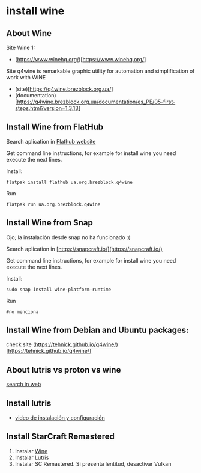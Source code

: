 # install wine
## About Wine
Site Wine 1: 
* (https://www.winehq.org/)[https://www.winehq.org/]

Site q4wine is remarkable graphic utility for automation and simplification of work with WINE
* (site)[https://q4wine.brezblock.org.ua/]
* (documentation)[https://q4wine.brezblock.org.ua/documentation/es_PE/05-first-steps.html?version=1.3.13]

## Install Wine from FlatHub
Search aplication in  [Flathub website](https://flathub.org/home)

Get command line instructions, for example for install wine you need execute the next lines.

Install:
```
flatpak install flathub ua.org.brezblock.q4wine
```
Run
```
flatpak run ua.org.brezblock.q4wine
```

## Install Wine from Snap
Ojo; la instalación desde snap no ha funcionado :(

Search aplication in  [https://snapcraft.io/](https://snapcraft.io/)

Get command line instructions, for example for install wine you need execute the next lines.

Install:
```
sudo snap install wine-platform-runtime
```
Run
```
#no menciona
```
## Install Wine from Debian and Ubuntu packages:
check site (https://tehnick.github.io/q4wine/)[https://tehnick.github.io/q4wine/]

## About lutris vs proton vs wine
[search in web](https://duckduckgo.com/?q=wine+vs+proton+vs+lutris)

## Install lutris
* [video de instalación y configuración](https://www.youtube.com/watch?v=R2K8b0U-IOI)

## Install StarCraft Remastered
1. Instalar [Wine](https://lutris.net/downloads)
2. Instalar [Lutris](https://lutris.net/downloads)
3. Instalar SC Remastered. Si presenta lentitud, desactivar Vulkan
